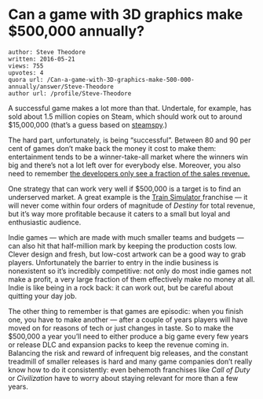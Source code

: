 # Can a game with 3D graphics make $500,000 annually?

	author: Steve Theodore
	written: 2016-05-21
	views: 755
	upvotes: 4
	quora url: /Can-a-game-with-3D-graphics-make-500-000-annually/answer/Steve-Theodore
	author url: /profile/Steve-Theodore


A successful game makes a lot more than that. Undertale, for example, has sold about 1.5 million copies on Steam, which should work out to around $15,000,000 (that’s a guess based on [steamspy](http://steamspy.com/app/391540).)

The hard part, unfortunately, is being “successful”. Between 80 and 90 per cent of games don’t make back the money it cost to make them: entertainment tends to be a winner-take-all market where the winners win big and there’s not a lot left over for everybody else. Moreover, you also need to remember [the developers only see a fraction of the sales revenue.](https://www.quora.com/If-I-create-a-moderately-successful-AAA-game-will-I-become-a-millionaire/answer/Steve-Theodore)

One strategy that can work very well if $500,000 is a target is to find an underserved market. A great example is the [Train Simulator ](http://store.steampowered.com/app/24010/)franchise — it will never come within four orders of magnitude of _Destiny_  for total revenue, but it’s way more profitable because it caters to a small but loyal and enthusiastic audience.

Indie games — which are made with much smaller teams and budgets — can also hit that half-million mark by keeping the production costs low. Clever design and fresh, but low-cost artwork can be a good way to grab players. Unfortunately the barrier to entry in the indie business is nonexistent so it’s incredibly competitive: not only do most indie games not make a profit, a very large fraction of them effectively make no money at all. Indie is like being in a rock back: it can work out, but be careful about quitting your day job.

The other thing to remember is that games are episodic: when you finish one, you have to make another — after a couple of years players will have moved on for reasons of tech or just changes in taste. So to make the $500,000 a year you’ll need to either produce a big game every few years or release DLC and expansion packs to keep the revenue coming in. Balancing the risk and reward of infrequent big releases, and the constant treadmill of smaller releases is hard and many game companies don’t really know how to do it consistently: even behemoth franchises like _Call of Duty_ or _Civilization_  have to worry about staying relevant for more than a few years.

